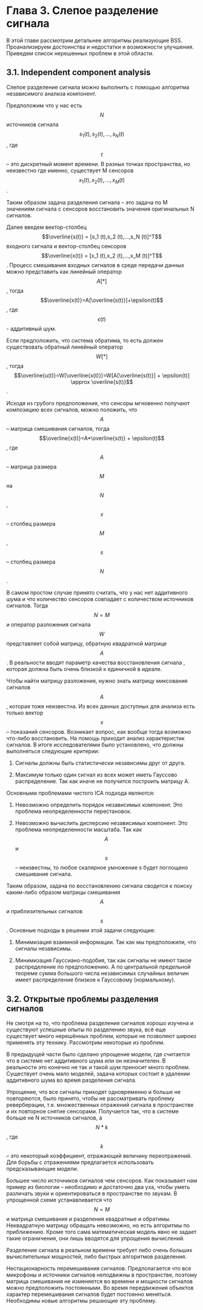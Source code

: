 # Глава 3. Слепое разделение сигнала

В этой главе рассмотрим детальнее алгоритмы реализующие BSS. Проанализируем достоинства и недостатки и возможности улучшения. Приведем список нерешенных проблем в этой области.

## 3.1. Independent component analysis

Слепое разделение сигнала можно выполнить с помощью алгоритма независимого анализа компонент.

Предположим что у нас есть $$N$$ источников сигнала $$s_1 (t),s_2 (t),...,s_N (t)$$, где $$t$$ – это дискретный момент времени. В разных точках пространства, но неизвестно где именно, существует M сенсоров $$x_1 (t),x_2 (t),...,x_M (t)$$.

Таким образом задача разделения сигнала – это задача по M значениям сигнала с сенсоров восстановить значения оригинальных N сигналов.

Далее введем вектор-столбец $$\overline{s(t)} = [s_1 (t),s_2 (t),...,s_N (t)]^T$$ входного сигнала и вектор-столбец сенсоров $$\overline{x(t)} = [x_1 (t),x_2 (t),...,x_M (t)]^T$$. Процесс смешивания входных сигналов в среде передачи данных можно представить как линейный оператор $$A[*]$$, тогда $$\overline{x(t)}=A[\overline{s(t)}]+\epsilon(t)$$, где $$\epsilon(t)$$ - аддитивный шум.

Если предположить, что система обратима, то есть должен существовать обратный линейный оператор $$W[*]$$, тогда $$\overline{u(t)}=W[\overline{x(t)}]=W[A[\overline{s(t)}] + \epsilon(t)] \approx \overline{s(t)}$$.

Исходя из грубого предположения, что сенсоры мгновенно получают композицию всех сигналов, можно положить, что $$A$$ – матрица смешивания сигналов, тогда $$\overline{x(t)}=A*\overline{s(t)} + \epsilon(t)$$, где $$A$$ – матрица размера $$M$$ на $$N$$, $$x$$ – столбец размера $$M$$, $$s$$ – столбец размера $$N$$. 

В самом простом случае принято считать, что у нас нет аддитивного шума и что количество сенсоров совпадает с количеством источников сигналов. Тогда $$N = M$$ и оператор разложения сигнала $$W$$ представляет собой матрицу, обратную квадратной матрице $$A$$. В реальности вводят параметр качества восстановления сигнала , которая должна быть очень близкой к единичной в идеале.

Чтобы найти матрицу разложения, нужно знать матрицу миксования сигналов $$A$$, которая тоже неизвестна. Из всех данных доступных для анализа есть только вектор $$x$$ – показаний сенсоров. Возникает вопрос, как вообще тогда возможно что-либо восстановить. На помощь приходит анализ характеристик сигналов. В итоге исследователями было установлено, что должны выполняться следующие критерии:

1. Сигналы должны быть статистически независимы друг от друга.

2. Максимум только один сигнал из всех может иметь Гауссово распределение. Так как иначе не получится построить матрицу A.

Основными проблемами чистого ICA подхода являются:

1. Невозможно определить порядок независимых компонент. Это проблема неопределенности перестановок.

2. Невозможно вычислить дисперсию независимых компонент. Это проблема неопределенности масштаба. Так как $$A$$ и $$s$$ – неизвестны, то любое скалярное умножение s будет поглощено смешивание сигнала.

Таким образом, задача по восстановлению сигнала сводится к поиску каким-либо образом матрицы смешивания $$A$$ и приблизительных сигналов $$s$$. Основные подходы в решении этой задачи следующие:

1. Минимизация взаимной информации. Так как мы предположили, что сигналы независимы.

2. Минимизация Гауссиано-подобия, так как сигналы не имеют такое распределение по предположению. А по центральной предельной теореме сумма большого числа независимых случайных величин имеет распределение близкое к Гауссовому (нормальному).

## 3.2. Открытые проблемы разделения сигналов

Не смотря на то, что проблема разделения сигналов хорошо изучена и существуют успешные опыты по разделению звука, всё еще существует много нерешённых проблем, которые не позволяют широко применять эту технику. Рассмотрим некоторые из проблем.

В предыдущей части было сделано упрощение модели, где считается что в системе нет аддитивного шума или он незначителен. В реальности это конечно не так и такой шум приносит много проблем. Существует очень мало моделей, задача которых состоит в удалении аддитивного шума во время разделения сигнала.

Упрощение, что все сигналы приходят одновременно и больше не повторяются, было принято, чтобы не рассматривать проблему реверберации, т.е. множественных отражений сигнала в пространстве и их повторное снятие сенсорами. Получается так, что в системе больше не N источников сигналов, а $$N*k$$, где $$k$$ – это некоторый коэффициент, отражающий величину переотражений. Для борьбы с отражениями предлагается использовать предсказывающие модели.

Большее число источников сигналов чем сенсоров. Как показывает нам пример из биологии – необходимо и достаточно два уха, чтобы уметь различать звуки и ориентироваться в пространстве по звукам. В упрощенной схеме устанавливается что $$N = M$$ и матрица смешивания и разделения квадратные и обратимы. Неквадратную матрицу обращать невозможно, но есть алгоритмы по приближению. Кроме того сама математическая модель явно не задает такие ограничения, они лишь вводятся для упрощения вычислений.

Разделение сигнала в реальном времени требует либо очень больших вычислительных мощностей, либо быстрых алгоритмов разделения.

Нестационарность перемешивания сигналов. Предполагается что все микрофоны и источники сигналов неподвижны в пространстве, поэтому матрица смешивания не изменяется во времени и мощности сигналов можно предположить постоянными. Во время передвижения объектов характер перемешивания сигналов будет постоянно меняться. Необходимы новые алгоритмы решающие эту проблему.
